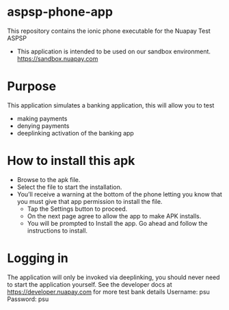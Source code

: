 # aspsp-phone-app
This repository contains the ionic phone executable for the Nuapay Test ASPSP
- This application is intended to be used on our sandbox environment. https://sandbox.nuapay.com
  
# Purpose
This application simulates a banking application, this will allow you to test
- making payments
- denying payments
- deeplinking activation of the banking app

# How to install this apk
- Browse to the apk file.
- Select the file to start the installation.
- You’ll receive a warning at the bottom of the phone letting you know that you must give that app permission to install the file.
    - Tap the Settings button to proceed.
    - On the next page agree to allow the app to make APK installs.
    - You will be prompted to Install the app. Go ahead and follow the instructions to install.
      
# Logging in
The application will only be invoked via deeplinking, you should never need to start the application yourself.
See the developer docs at https://developer.nuapay.com for more test bank details
Username: psu
Password: psu

